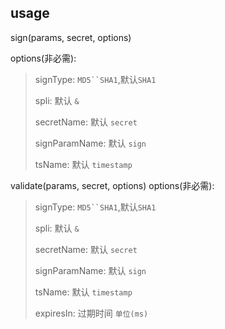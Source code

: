 ## usage ##
sign(params, secret, options)

options(非必需):
>signType: `MD5``SHA1`,默认`SHA1`
>
>spli: 默认 `&`
>
>secretName: 默认 `secret`
>
>signParamName: 默认 `sign`
>
>tsName: 默认 `timestamp`


validate(params, secret, options)
options(非必需):
>signType: `MD5``SHA1`,默认`SHA1`
>
>spli: 默认 `&`
>
>secretName: 默认 `secret`
>
>signParamName: 默认 `sign`
>
>tsName: 默认 `timestamp`
>
>expiresIn: 过期时间 `单位(ms)`